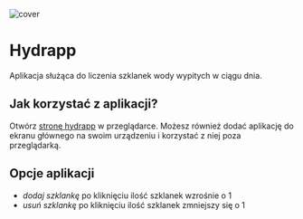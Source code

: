 ![cover]()

# Hydrapp 

Aplikacja służąca do liczenia szklanek wody wypitych w ciągu dnia.

## Jak korzystać z aplikacji?

Otwórz [stronę hydrapp](https://ajanczewska.github.io/hydrapp/) w przeglądarce.
Możesz również dodać aplikację do ekranu głównego na swoim urządzeniu i korzystać z niej poza przeglądarką.

## Opcje aplikacji

- *dodaj szklankę* po kliknięciu ilość szklanek wzrośnie o 1
- *usuń szklankę* po kliknięciu ilość szklanek zmniejszy się o 1
 
